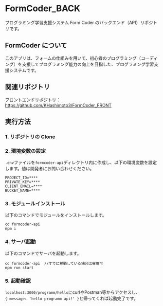 # FormCoder_BACK

プログラミング学習支援システム Form Coder のバックエンド（API）リポジトリです。

## FormCoder について

このアプリは、フォームの仕組みを用いて、初心者のプログラミング（コーディング）を支援してプログラミング能力の向上を目指した、プログラミング学習支援システムです。

## 関連リポジトリ

フロントエンドリポジトリ：https://github.com/KHashimoto3/FormCoder_FRONT  

## 実行方法

### 1. リポジトリの Clone

### 2. 環境変数の設定

`.env`ファイルを`formcoder-api`ディレクトリ内に作成し、以下の環境変数を設定します。値は開発者にお問い合わせください。

```
PROJECT_ID=****
PRIVATE_KEY=****
CLIENT_EMAIL=****
BUCKET_NAME=****
```

### 3. モジュールインストール

以下のコマンドでモジュールをインストールします。

```
cd formcoder-api
npm i
```

### 4. サーバ起動

以下のコマンドでサーバを起動します。

```
cd formcoder-api  //すでに移動している場合は省略可
npm run start
```

### 5. 起動確認

`localhost:3000/programm/hello`にcurlやPostman等からアクセスし、  
`{ message: 'hello programm api!' }`と帰ってくれば起動完了です。
